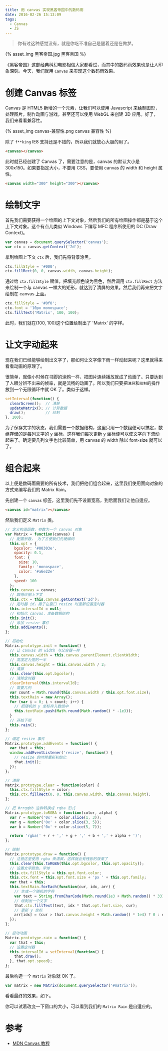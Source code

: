 ```yaml
---
title: 用 canvas 实现黑客帝国中的数码雨
date: 2016-02-26 15:13:09
tags:
  - Canvas
  - JS
---
```


> 你有过这种感觉没有，就是你吃不准自己是醒着还是在做梦。

{% asset_img 黑客帝国.jpg 黑客帝国 %}

《黑客帝国》这部经典科幻电影相信大家都看过，而其中的数码雨效果也是让人印象深刻。今天，我们就用 `Canvas` 来实现这个数码雨效果。

# 创建 Canvas 标签
Canvas 是 HTML5 新增的一个元素，让我们可以使用 Javascript 来绘制图形，处理图片，制作动画与游戏，甚至还可以使用 WebGL 来创建 3D 应用。好了， 我们来看看兼容性。

{% asset_img canvas-兼容性.png canvas 兼容性 %}

除了 `f**king` IE8 支持还是不错的，所以我们就放心大胆的用了。

```html
<canvas></canvas>
```

此时就已经创建了 Canvas 了，需要注意的是，canvas 的默认大小是 300x150。如果要指定大小，不要用 CSS，要使用 canvas 的 width 和 height 属性。

```html
<canvas width="300" height="300"></canvas>
```

# 绘制文字
首先我们需要获得一个绘图的上下文对象，然后我们的所有绘图操作都是基于这个上下文对象。这个有点儿类似 Windows 下编写 MFC 程序所使用的 DC (Draw Context)。

```js
var canvas = document.querySelector('canvas');
var ctx = canvas.getContext('2d');
```

拿到绘图上下文 `ctx` 后，我们先将背景涂黑。

```js
ctx.fillStyle = '#000';
ctx.fillRect(0, 0, canvas.width, canvas.height);
```

通过给 `ctx.fillStyle` 赋值，把填充颜色设为黑色，然后调用 `ctx.fillRect` 方法来绘制一个与 canvas 一样大的矩形，就达到了清屏的效果。然后我们再来把文字绘制在 canvas 上面。

```js
ctx.fillStyle = '#0f0';
ctx.font = '10px monospace';
ctx.fillText('Matrix', 100, 100);
```

此时，我们就在(100, 100)这个位置绘制出了 'Matrix' 的字样。

# 让文字动起来
现在我们已经能够绘制出文字了，那如何让文字像下雨一样动起来呢？这里就得来看看动画的原理了。

很简单，就像小时候在书脚的涂鸦一样，把图片连续播放就成了动画了。只要达到了人眼分辨不出来的帧率，就是流畅的动画了。所以我们只要把`清屏`和`绘制`的操作放到一个无限循环中就 OK 了。类似于这样。

```js
setInterval(function() {
  clearScreen();  // 清屏
  updateMatrix(); // 计算数据
  draw();         // 绘制  
}, 100);
```

为了保存文字的状态，我们需要一个数据结构，这里只用一个数组便可以搞定，数组存储的是每列文字的 y 坐标，这样我们每次更新 y 坐标便可以使文字向下流动起来了。确定要几列文字也比较简单，用 canvas 的 width 除以 font-size 就可以了。

# 组合起来
以上便是数码雨需要的所有技术，我们把他们组合起来，这里我们使用面向对象的方式来编写我们的 Matrix Rain。

先创建一个 `canvas` 标签，这里我们先不设置宽高，到后面我们让他自适应。

```html
<canvas id="matrix"></canvas>
```

然后我们定义 `Matrix` 类。

```js
// 定义构造函数，参数为一个 canvas 对象
var Matrix = function(canvas) {
  // 配置参数， 为了方便我们先硬编码
  this.opt = {
    bgcolor: '#00303e',
    opacity: 0.1,
    font: {
      size: 10,
      family: 'monospace',
      color: '#a6e22e'
    },
    speed: 100
  };
  this.canvas = canvas;
  // 取得绘图上下文
  this.ctx = this.canvas.getContext('2d');
  // 定时器 id，用于在窗口 resize 时重新设置定时器
  this.intervalId = null;
  // 初始化 canvas，准备数据结构
  this.init();
  // 添加 resize 事件
  this.addEvents();
};

// 初始化
Matrix.prototype.init = function() {
  // 让 canvas 的 width 与父容器一样
  this.canvas.width = this.canvas.parentElement.clientWidth;
  // 高度定为宽的一半
  this.canvas.height = this.canvas.width / 2;
  // 清屏
  this.clear(this.opt.bgcolor);
  // 清除定时器
  clearInterval(this.intervalId);
  // 需要几列
  var count = Math.round(this.canvas.width / this.opt.font.size);
  this.textRain = new Array();
  for (var i = 0; i < count; i++) {
    // 把随机的 y 坐标存入数组中
    this.textRain.push(Math.round(Math.random() * -1e3));
  }
  // 开始下雨
  this.rain();
};

// 绑定 resize 事件
Matrix.prototype.addEvents = function() {
  var that = this;
  window.addEventListener('resize', function() {
    // resize 的时候重新初始化
    that.init();
  });
};

// 清屏
Matrix.prototype.clear = function(color) {
  this.ctx.fillStyle = color;
  this.ctx.fillRect(0, 0, this.canvas.width, this.canvas.height);
};

// 把 #rrggbb 这种转换成 rgba 形式
Matrix.prototype.toRGBA = function(color, alpha) {
  var r = Number('0x' + color.slice(1, 3));
  var g = Number('0x' + color.slice(3, 5));
  var b = Number('0x' + color.slice(5, 7));

  return 'rgba(' + r + ',' + g + ',' + b + ',' + alpha + ')';
};

// 绘制
Matrix.prototype.draw = function() {
  // 注意这里使用 rgba 来清屏，这样就会有残影的效果了
  this.clear(this.toRGBA(this.opt.bgcolor, this.opt.opacity));
  // 设置文字颜色，字体
  this.ctx.fillStyle = this.opt.font.color;
  this.ctx.font = this.opt.font.size + 'px ' + this.opt.family;
  var that = this;
  this.textRain.forEach(function(cur, idx, arr) {
    // 生成一个随机的字符
    var text = String.fromCharCode(Math.round(1e3 + Math.random() * 33));
    // 绘制出一个文字
    that.ctx.fillText(text, idx * that.opt.font.size, cur);
    // 更新 y 坐标
    arr[idx] = (cur > that.canvas.height + Math.random() * 1e4) ? 0 : cur + that.opt.font.size;
  });
};

// 启动动画
Matrix.prototype.rain = function() {
  var that = this;
  // 设置定时器
  this.intervalId = setInterval(function() {
    that.draw();
  }, that.opt.speed);
};
```

最后构造一个 `Matrix` 对象就 OK 了。

```js
var matrix = new Matrix(document.querySelector('#matrix'));
```

看看最终的效果，如下。

<canvas id="matrix" style="display: block; margin: 0 auto"></canvas>
<script>
var Matrix = function(canvas) {
  this.opt = {
    bgcolor: '#00303e',
    opacity: 0.1,
    font: {
      size: 10,
      family: 'monospace',
      color: '#a6e22e'
    },
    speed: 100
  };
  this.canvas = canvas;
  this.ctx = this.canvas.getContext('2d');
  this.intervalId = null;
  this.init();
  this.addEvents();
};
Matrix.prototype.init = function() {
  this.canvas.width = this.canvas.parentElement.clientWidth;
  this.canvas.height = this.canvas.width / 2;
  this.clear(this.opt.bgcolor);
  clearInterval(this.intervalId);
  var count = Math.round(this.canvas.width / this.opt.font.size);
  this.textRain = new Array();
  for (var i = 0; i < count; i++) {
    this.textRain.push(Math.round(Math.random() * -1e3));
  }
  this.rain();
};
Matrix.prototype.addEvents = function() {
  var that = this;
  window.addEventListener('resize', function() {
    that.init();
  });
};
Matrix.prototype.clear = function(color) {
  this.ctx.fillStyle = color;
  this.ctx.fillRect(0, 0, this.canvas.width, this.canvas.height);
};
Matrix.prototype.toRGBA = function(color, alpha) {
  var r = Number('0x' + color.slice(1, 3));
  var g = Number('0x' + color.slice(3, 5));
  var b = Number('0x' + color.slice(5, 7));

  return 'rgba(' + r + ',' + g + ',' + b + ',' + alpha + ')';
};
Matrix.prototype.draw = function() {
  this.clear(this.toRGBA(this.opt.bgcolor, this.opt.opacity));
  this.ctx.fillStyle = this.opt.font.color;
  this.ctx.font = this.opt.font.size + 'px ' + this.opt.family;
  var that = this;
  this.textRain.forEach(function(cur, idx, arr) {
    var text = String.fromCharCode(Math.round(1e3 + Math.random() * 33));
    that.ctx.fillText(text, idx * that.opt.font.size, cur);
    arr[idx] = (cur > that.canvas.height + Math.random() * 1e4) ? 0 : cur + that.opt.font.size;
  });
};
Matrix.prototype.rain = function() {
  var that = this;
  this.intervalId = setInterval(function() {
    that.draw();
  }, that.opt.speed);
};
var matrix = new Matrix(document.querySelector('#matrix'));
</script>

你可以试着改变一下窗口的大小，可以看到我们的 `Matrix Rain` 是自适应的。

# 参考
- [MDN Canvas 教程](https://developer.mozilla.org/zh-CN/docs/Web/API/Canvas_API/Tutorial)
